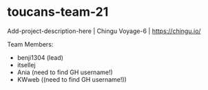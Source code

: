 # toucans-team-21
Add-project-description-here | Chingu Voyage-6 | https://chingu.io/

Team Members: 
- benji1304 (lead)
- itsellej
- Ania (need to find GH username!)
- KWweb ((need to find GH username!))